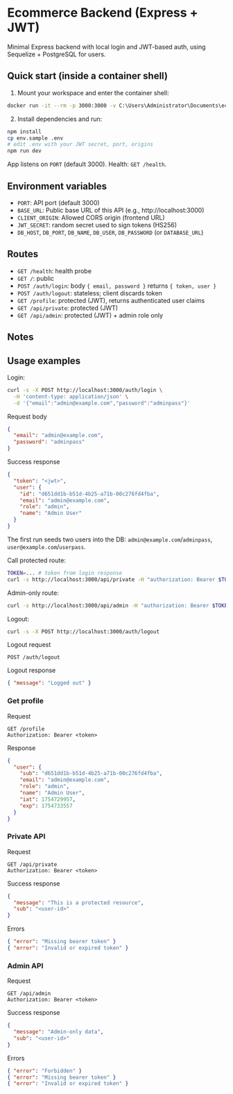 # Ecommerce Backend (Express + JWT)

Minimal Express backend with local login and JWT-based auth, using Sequelize + PostgreSQL for users.

## Quick start (inside a container shell)

1) Mount your workspace and enter the container shell:

```sh
docker run -it --rm -p 3000:3000 -v C:\Users\Administrator\Documents\ecommerce_hcl_hackathon\backend:/work -w /work node:22-alpine sh
```

2) Install dependencies and run:

```sh
npm install
cp env.sample .env
# edit .env with your JWT secret, port, origins
npm run dev
```

App listens on `PORT` (default 3000). Health: `GET /health`.

## Environment variables

- `PORT`: API port (default 3000)
- `BASE_URL`: Public base URL of this API (e.g., http://localhost:3000)
- `CLIENT_ORIGIN`: Allowed CORS origin (frontend URL)
- `JWT_SECRET`: random secret used to sign tokens (HS256)
- `DB_HOST`, `DB_PORT`, `DB_NAME`, `DB_USER`, `DB_PASSWORD` (or `DATABASE_URL`)

## Routes

- `GET /health`: health probe
- `GET /`: public
- `POST /auth/login`: body `{ email, password }` returns `{ token, user }`
- `POST /auth/logout`: stateless; client discards token
- `GET /profile`: protected (JWT), returns authenticated user claims
- `GET /api/private`: protected (JWT)
- `GET /api/admin`: protected (JWT) + admin role only

## Notes

## Usage examples

Login:
```sh
curl -s -X POST http://localhost:3000/auth/login \
  -H 'content-type: application/json' \
  -d '{"email":"admin@example.com","password":"adminpass"}'
```

Request body
```json
{
  "email": "admin@example.com",
  "password": "adminpass"
}
```

Success response
```json
{
  "token": "<jwt>",
  "user": {
    "id": "d651dd1b-b51d-4b25-a71b-00c276fd4fba",
    "email": "admin@example.com",
    "role": "admin",
    "name": "Admin User"
  }
}
```

The first run seeds two users into the DB: `admin@example.com`/`adminpass`, `user@example.com`/`userpass`.

Call protected route:
```sh
TOKEN=... # token from login response
curl -s http://localhost:3000/api/private -H "authorization: Bearer $TOKEN"
```

Admin-only route:
```sh
curl -s http://localhost:3000/api/admin -H "authorization: Bearer $TOKEN"
```

Logout:
```sh
curl -s -X POST http://localhost:3000/auth/logout
```

Logout request
```http
POST /auth/logout
```

Logout response
```json
{ "message": "Logged out" }
```

### Get profile

Request
```http
GET /profile
Authorization: Bearer <token>
```

Response
```json
{
  "user": {
    "sub": "d651dd1b-b51d-4b25-a71b-00c276fd4fba",
    "email": "admin@example.com",
    "role": "admin",
    "name": "Admin User",
    "iat": 1754729957,
    "exp": 1754733557
  }
}
```

### Private API

Request
```http
GET /api/private
Authorization: Bearer <token>
```

Success response
```json
{
  "message": "This is a protected resource",
  "sub": "<user-id>"
}
```

Errors
```json
{ "error": "Missing bearer token" }
{ "error": "Invalid or expired token" }
```

### Admin API

Request
```http
GET /api/admin
Authorization: Bearer <token>
```

Success response
```json
{
  "message": "Admin-only data",
  "sub": "<user-id>"
}
```

Errors
```json
{ "error": "Forbidden" }
{ "error": "Missing bearer token" }
{ "error": "Invalid or expired token" }
```
